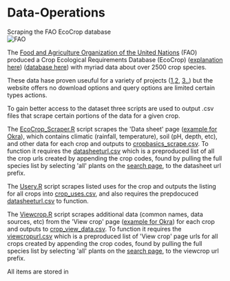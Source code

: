 # Data-Operations
Scraping the FAO EcoCrop database <br />
![FAO](http://ecocrop.fao.org/ecocrop/images/ecocrop-logo.jpg)


The [Food and Agriculture Organization of the United Nations](https://www.google.com/url?sa=t&rct=j&q=&esrc=s&source=web&cd=1&cad=rja&uact=8&ved=0ahUKEwjV0rvhoJrYAhVK02MKHWDUBp8QFggnMAA&url=http%3A%2F%2Fwww.fao.org%2F&usg=AOvVaw0Xte9SsP8ULWKRBs-qjsPg) (FAO) produced a Crop Ecological Requirements Database (EcoCrop) ([explanation here](http://www.fao.org/land-water/land/land-governance/land-resources-planning-toolbox/category/details/en/c/1027491/)) ([database here](http://ecocrop.fao.org/ecocrop/srv/en/home)) with myriad data about over 2500 crop species.

These data hase proven useuful for a variety of projects ([1](http://www.sciencedirect.com/science/article/pii/S0168192311002814),[2](http://journals.plos.org/plosone/article?id=10.1371/journal.pone.0183737), [3..](https://scholar.google.com/scholar?q=FAO+ecocrop+database&hl=en&as_sdt=0,5)) but the website offers no download options and query options are limited certain types actions.

To gain better access to the dataset three scripts are used to output .csv files that scrape certain portions of the data for a given crop. 

The [EcoCrop_Scraper.R](https://github.com/supersistence/Data-Operations/blob/master/EcoCrop_Scraper.R) script scrapes the 'Data sheet' page ([example for Okra](http://ecocrop.fao.org/ecocrop/srv/en/dataSheet?id=289)), which contains climatic (rainfall, temperature), soil (pH, depth, etc), and other data for each crop and outputs to [cropbasics_scrape.csv](https://github.com/supersistence/Data-Operations/blob/master/cropbasics_scrape.csv).
To function it requires the [datasheeturl.csv](https://github.com/supersistence/Data-Operations/blob/master/datasheeturl.csv) which is a preproduced list of all the crop urls created by appending the crop codes, found by pulling the full species list by selecting 'all' plants on the [search page](http://ecocrop.fao.org/ecocrop/srv/en/cropSearchForm), to the datasheet url prefix.

The [Usery.R](https://github.com/supersistence/Data-Operations/blob/master/usery.R) script scrapes listed uses for the crop and outputs the listing for all crops into [crop_uses.csv](https://github.com/supersistence/Data-Operations/blob/master/crop_uses.csv), and also requires the prepdocuced [datasheeturl.csv](https://github.com/supersistence/Data-Operations/blob/master/datasheeturl.csv) to function. 

The [Viewcrop.R](https://github.com/supersistence/Data-Operations/blob/master/Viewcrop.R) script scrapes additional data (common names, data sources, etc) from the 'View crop' page ([example for Okra](http://ecocrop.fao.org/ecocrop/srv/en/cropView?id=289)) for each crop and outputs to [crop_view_data.csv](https://github.com/supersistence/Data-Operations/blob/master/crop_view_data.csv). To function it requires the [viewcropurl.csv](https://github.com/supersistence/Data-Operations/blob/master/viewcropurl.csv) which is a preproduced list of 'View crop' page urls for all crops created by appending the crop codes, found by pulling the full species list by selecting 'all' plants on the [search page](http://ecocrop.fao.org/ecocrop/srv/en/cropSearchForm), to the viewcrop url prefix.

All items are stored in 

